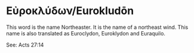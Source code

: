 # Εὐροκλύδων/Eurokludōn

This word is the name Northeaster. It is the name of a northeast wind. This name is also translated as Euroclydon, Euroklydon and Euraquilo.

See: Acts 27:14
